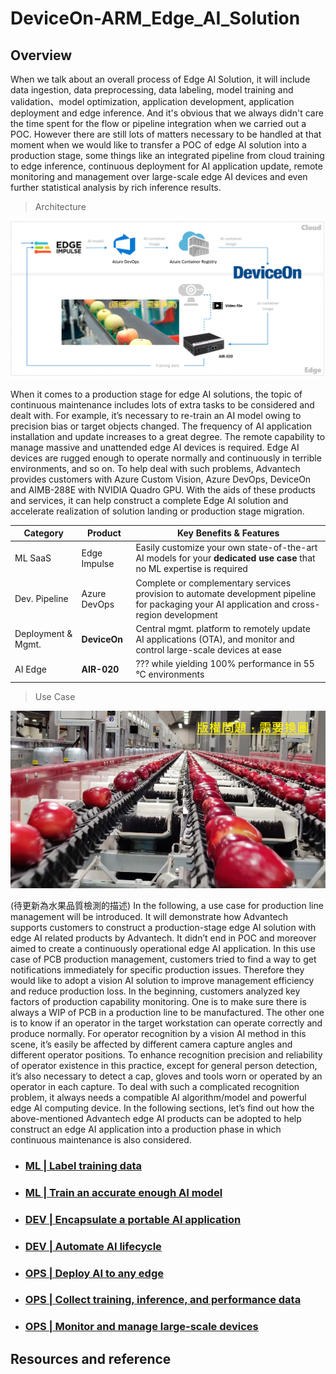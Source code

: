 # DeviceOn-ARM_Edge_AI_Solution
## Overview

When we talk about an overall process of Edge AI Solution, it will include data ingestion, data preprocessing, data labeling, model training and validation、model optimization, application development, application deployment and edge inference. And it's obvious that we always didn't care the time spent for the flow or pipeline integration when we carried out a POC. However there are still lots of matters necessary to be handled at that moment when we would like to transfer a POC of edge AI solution into a production stage, some things like an integrated pipeline from cloud training to edge inference, continuous deployment for AI application update, remote monitoring and management over large-scale edge AI devices and even further statistical analysis by rich inference results.

>Architecture

![image](image/project_architecture.png)

When it comes to a production stage for edge AI solutions, the topic of continuous maintenance includes lots of extra tasks to be considered and dealt with. For example, it’s necessary to re-train an AI model owing to precision bias or target objects changed. The frequency of AI application installation and update increases to a great degree. The remote capability to manage massive and unattended edge AI devices is required. Edge AI devices are rugged enough to operate normally and continuously in terrible environments, and so on. To help deal with such problems, Advantech provides customers with Azure Custom Vision, Azure DevOps, DeviceOn and AIMB-288E with NVIDIA Quadro GPU. With the aids of these products and services, it can help construct a complete Edge AI solution and accelerate realization of solution landing or production stage migration.

| Category  | Product | Key Benefits & Features |
| ------------- | ------------- | ------------- |
| ML SaaS | Edge Impulse | Easily customize your own state-of-the-art AI models for your **dedicated use case** that no ML expertise is required |
| Dev. Pipeline | Azure DevOps | Complete or complementary services provision to automate development pipeline for packaging your AI application and cross-region development|
| Deployment & Mgmt. | **DeviceOn** | Central mgmt. platform to remotely update AI applications (OTA), and monitor and control large-scale devices at ease |
| AI Edge | **AIR-020** | ??? while yielding 100% performance in 55 °C environments |

>Use Case

![image](image/scenario.png)

(待更新為水果品質檢測的描述)
In the following, a use case for production line management will be introduced. It will demonstrate how Advantech supports customers to construct a production-stage edge AI solution with edge AI related products by Advantech. It didn’t end in POC and moreover aimed to create a continuously operational edge AI application.
In this use case of PCB production management, customers tried to find a way to get notifications immediately for specific production issues. Therefore they would like to adopt a vision AI solution to improve management efficiency and reduce production loss. In the beginning, customers analyzed key factors of production capability monitoring. One is to make sure there is always a WIP of PCB in a production line to be manufactured. The other one is to know if an operator in the target workstation can operate correctly and produce normally. For operator recognition by a vision AI method in this scene, it’s easily be affected by different camera capture angles and different operator positions. To enhance recognition precision and reliability of operator existence in this practice, except for general person detection, it’s also necessary to detect a cap, gloves and tools worn or operated by an operator in each capture. To deal with such a complicated recognition problem, it always needs a compatible AI algorithm/model and powerful edge AI computing device. In the following sections, let’s find out how the above-mentioned Advantech edge AI products can be adopted to help construct an edge AI application into a production phase in which continuous maintenance is also considered.

* ### [**ML | Label training data**](ML%20|%20Label%20training%20data.md)

* ### [**ML | Train an accurate enough AI model**](ML%20|%20Train%20an%20accurate%20enough%20AI%20model.md)

* ### [**DEV | Encapsulate a portable AI application**](DEV%20|%20Encapsulate%20a%20portable%20AI%20application.md)

* ### [**DEV | Automate AI lifecycle**](DEV%20|%20Automate%20AI%20lifecycle.md)

* ### [**OPS | Deploy AI to any edge**](OPS%20|%20Deploy%20AI%20to%20any%20edge.md)

* ### [**OPS | Collect training, inference, and performance data**](OPS%20|%20Collect%20training,%20inference,%20and%20performance%20data.md)

* ### [**OPS | Monitor and manage large-scale devices**](OPS%20|%20Monitor%20and%20manage%20large-scale%20devices.md)

## Resources and reference
